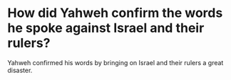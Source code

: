 # How did Yahweh confirm the words he spoke against Israel and their rulers?

Yahweh confirmed his words by bringing on Israel and their rulers a great disaster.
